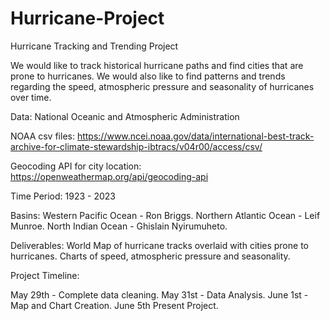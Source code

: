 # Hurricane-Project
Hurricane Tracking and Trending Project

We would like to track historical hurricane paths and find cities that are prone to hurricanes. We would also like to find patterns and trends regarding the speed, atmospheric pressure and seasonality of hurricanes over time.

Data: National Oceanic and Atmospheric Administration

NOAA csv files:
https://www.ncei.noaa.gov/data/international-best-track-archive-for-climate-stewardship-ibtracs/v04r00/access/csv/

Geocoding API for city location:
https://openweathermap.org/api/geocoding-api

Time Period:
1923 - 2023

Basins:
Western Pacific Ocean - Ron Briggs.
Northern Atlantic Ocean  - Leif Munroe.
North Indian Ocean - Ghislain Nyirumuheto.

Deliverables:
World Map of hurricane tracks overlaid with cities prone to hurricanes.
Charts of speed, atmospheric pressure and seasonality.

Project Timeline:

May 29th - Complete data cleaning.
May 31st - Data Analysis.
June 1st - Map and Chart Creation.
June 5th Present Project.
